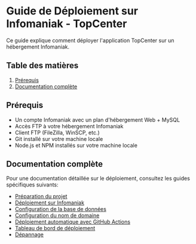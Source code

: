 
# Guide de Déploiement sur Infomaniak - TopCenter

Ce guide explique comment déployer l'application TopCenter sur un hébergement Infomaniak.

## Table des matières
1. [Prérequis](#prérequis)
2. [Documentation complète](#documentation-complète)

## Prérequis

- Un compte Infomaniak avec un plan d'hébergement Web + MySQL
- Accès FTP à votre hébergement Infomaniak
- Client FTP (FileZilla, WinSCP, etc.)
- Git installé sur votre machine locale
- Node.js et NPM installés sur votre machine locale

## Documentation complète

Pour une documentation détaillée sur le déploiement, consultez les guides spécifiques suivants:

- [Préparation du projet](./docs/infomaniak/preparation-projet.md)
- [Déploiement sur Infomaniak](./docs/infomaniak/deploiement-infomaniak.md)
- [Configuration de la base de données](./docs/infomaniak/configuration-bdd.md)
- [Configuration du nom de domaine](./docs/infomaniak/configuration-domaine.md)
- [Déploiement automatique avec GitHub Actions](./docs/infomaniak/deploiement-automatique.md)
- [Tableau de bord de déploiement](./docs/infomaniak/tableau-bord.md)
- [Dépannage](./docs/infomaniak/depannage.md)
